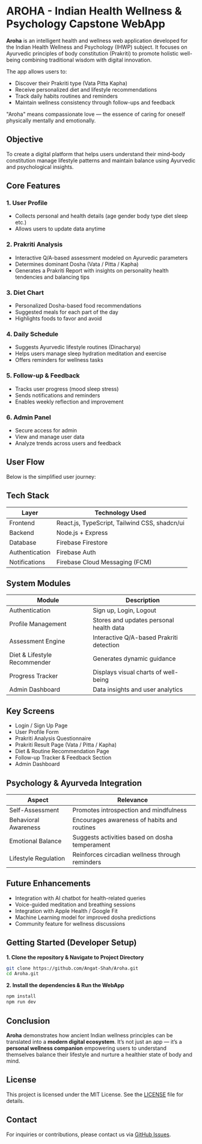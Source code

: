 # AROHA - Indian Health Wellness & Psychology Capstone WebApp

**Aroha** is an intelligent health and wellness web application developed for the Indian Health Wellness and Psychology (IHWP) subject. It focuses on Ayurvedic principles of body constitution (Prakriti) to promote holistic well-being combining traditional wisdom with digital innovation.

The app allows users to:
- Discover their Prakriti type (Vata Pitta Kapha)
- Receive personalized diet and lifestyle recommendations
- Track daily habits routines and reminders
- Maintain wellness consistency through follow-ups and feedback

"Aroha" means compassionate love — the essence of caring for oneself physically mentally and emotionally.

## Objective
To create a digital platform that helps users understand their mind–body constitution manage lifestyle patterns and maintain balance using Ayurvedic and psychological insights.

## Core Features

### 1. User Profile
- Collects personal and health details (age gender body type diet sleep etc.)
- Allows users to update data anytime

### 2. Prakriti Analysis
- Interactive Q/A-based assessment modeled on Ayurvedic parameters
- Determines dominant Dosha (Vata / Pitta / Kapha)
- Generates a Prakriti Report with insights on personality health tendencies and balancing tips

### 3. Diet Chart
- Personalized Dosha-based food recommendations
- Suggested meals for each part of the day
- Highlights foods to favor and avoid

### 4. Daily Schedule
- Suggests Ayurvedic lifestyle routines (Dinacharya)
- Helps users manage sleep hydration meditation and exercise
- Offers reminders for wellness tasks

### 5. Follow-up & Feedback
- Tracks user progress (mood sleep stress)
- Sends notifications and reminders
- Enables weekly reflection and improvement

### 6. Admin Panel
- Secure access for admin
- View and manage user data
- Analyze trends across users and feedback

## User Flow
Below is the simplified user journey:

## Tech Stack
| Layer          | Technology Used                         |
|----------------|-----------------------------------------|
| Frontend       | React.js, TypeScript, Tailwind CSS, shadcn/ui        |
| Backend        | Node.js + Express  |
| Database       | Firebase Firestore            |
| Authentication | Firebase Auth          |
| Notifications  | Firebase Cloud Messaging (FCM)|

## System Modules
| Module                    | Description                                   |
|---------------------------|-----------------------------------------------|
| Authentication            | Sign up, Login, Logout                          |
| Profile Management        | Stores and updates personal health data       |
| Assessment Engine         | Interactive Q/A-based Prakriti detection      |
| Diet & Lifestyle Recommender | Generates dynamic guidance                    |
| Progress Tracker          | Displays visual charts of well-being          |
| Admin Dashboard           | Data insights and user analytics              |

## Key Screens
- Login / Sign Up Page
- User Profile Form
- Prakriti Analysis Questionnaire
- Prakriti Result Page (Vata / Pitta / Kapha)
- Diet & Routine Recommendation Page
- Follow-up Tracker & Feedback Section
- Admin Dashboard

## Psychology & Ayurveda Integration
| Aspect                | Relevance                                      |
|-----------------------|-----------------------------------------------|
| Self-Assessment       | Promotes introspection and mindfulness        |
| Behavioral Awareness  | Encourages awareness of habits and routines   |
| Emotional Balance     | Suggests activities based on dosha temperament |
| Lifestyle Regulation  | Reinforces circadian wellness through reminders |

## Future Enhancements
- Integration with AI chatbot for health-related queries
- Voice-guided meditation and breathing sessions
- Integration with Apple Health / Google Fit
- Machine Learning model for improved dosha predictions
- Community feature for wellness discussions

## Getting Started (Developer Setup)

**1. Clone the repository & Navigate to Project Directory**
```bash
git clone https://github.com/Angat-Shah/Aroha.git
cd Aroha.git
```

**2. Install the dependencies & Run the WebApp**
```bash
npm install
npm run dev
```

## Conclusion
**Aroha** demonstrates how ancient Indian wellness principles can be translated into a **modern digital ecosystem**. It’s not just an app — it’s a **personal wellness companion** empowering users to understand themselves balance their lifestyle and nurture a healthier state of body and mind.

## License

This project is licensed under the MIT License. See the [LICENSE](LICENSE) file for details.

## Contact

For inquiries or contributions, please contact us via [GitHub Issues](https://github.com/Angat-Shah/Aroha/issues).

